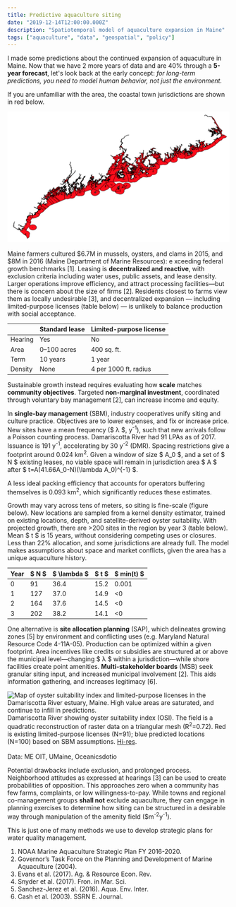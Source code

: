 ```yaml
---
title: Predictive aquaculture siting
date: "2019-12-14T12:00:00.000Z"
description: "Spatiotemporal model of aquaculture expansion in Maine"
tags: ["aquaculture", "data", "geospatial", "policy"]
---
```


I made some predictions about the continued expansion of aquaculture in Maine. 
Now that we have 2 more years of data and are 40% through a **5-year forecast**, 
let's look back at the early concept: *for long-term predictions, 
you need to model human behavior, not just the environment.*

If you are unfamiliar with the area, the coastal town jurisdictions are shown in red below.

![Maine coast](maine-coast-bw.png)

Maine farmers cultured \$6.7M in mussels, oysters, and clams in 2015, and $8M in 2016 (Maine Department of Marine Resources): e
xceeding federal growth benchmarks [1]. Leasing is **decentralized and reactive**, with exclusion criteria including water uses, 
public assets, and lease density. Larger operations improve efficiency, and attract processing facilities—but there is 
concern about the size of firms [2]. Residents closest to farms view them as locally undesirable [3], and decentralized 
expansion — including limited-purpose licenses (table below) — is unlikely to balance production with social acceptance.

| | Standard lease | Limited-purpose license |
|----|----|----|
| Hearing | Yes | No |
| Area | 0–100 acres | 400 sq. ft. |
| Term | 10 years | 1 year| 
|  Density | None | 4 per 1000 ft. radius |

Sustainable growth instead requires evaluating how **scale** matches **community objectives**. 
Targeted **non-marginal investment**, coordinated through voluntary bay management [2], can increase income and equity.

In **single-bay management** (SBM), industry cooperatives unify siting and culture practice. 
Objectives are to lower expenses, and fix or increase price. New sites have a mean frequency ($ λ  $, y<sup>-1</sup>), 
such that new arrivals follow a Poisson counting process. Damariscotta River had 91 LPAs as of 2017. Issuance is 191 y<sup>-1</sup>, 
accelerating by 30 y<sup>-2</sup> (DMR). Spacing restrictions give a footprint around 0.024 km<sup>2</sup>. 
Given a window of size $ A_0  $, and a set of $ N  $ existing leases, no viable space will remain 
in jurisdiction area $ A  $ after $ t=A(41.66A_0-N)(\lambda A_0)^{-1}  $. 

A less ideal packing efficiency that accounts for operators buffering themselves is 0.093 km<sup>2</sup>, which significantly reduces these estimates. 

Growth may vary across tens of meters, so siting is fine-scale (figure below). New locations are sampled from a kernel density estimator, 
trained on existing locations, depth, and satellite-derived oyster suitability. With projected growth, there are >200 sites in the region 
by year 3 (table below). Mean $ t  $ is 15 years, without considering competing uses or closures. Less than 22% allocation, 
and some jurisdictions are already full. The model makes assumptions about space and market conflicts, given the area has a unique aquaculture history.

| Year |$ N $|$ \lambda $|$ t $|$ min(t) $|
|---|---|---|---|---|
| 0 | 91 | 36.4 | 15.2 | 0.001 |
| 1 | 127 | 37.0 | 14.9 | <0 |
| 2 | 164 | 37.6 | 14.5 |<0 |
| 3 | 202 | 38.2 | 14.1 | <0 | 


One alternative is **site allocation planning** (SAP), which delineates growing zones [5] by environment and conflicting uses 
(e.g. Maryland Natural Resource Code 4-11A-05). Production can be optimized within a given footprint. 
Area incentives like credits or subsidies are structured at or above the municipal level—changing $ λ  $ within a 
jurisdiction—while shore facilities create point amenities. **Multi-stakeholder boards** (MSB) seek granular 
siting input, and increased municipal involvement [2]. This aids information gathering, and increases legitimacy [6].

<img src="https://blog.oceanics.io/wp-content/uploads/2019/12/damariscotta-osi-kde.png" alt="Map of oyster suitability index and limited-purpose licenses in the Damariscotta River estuary, Maine. High value areas are saturated, and continue to infill in predictions." class="wp-image-218"/>
<figcaption>Damariscotta River showing oyster suitability index (OSI). The field is a quadratic reconstruction of raster data on a triangular mesh (R<sup>2</sup>=0.72). Red is existing limited-purpose licenses (N=91);  blue predicted locations (N=100) based on SBM assumptions. <a href="https://oceanicsdotio.nyc3.digitaloceanspaces.com/bathysphere/images/damariscotta.tiff">Hi-res</a>.<br><br>Data: ME OIT, UMaine, Oceanicsdotio</figcaption>

Potential drawbacks include exclusion, and prolonged process. Neighborhood attitudes as expressed at hearings [3] can 
be used to create probabilities of opposition. This approaches zero when a community has few farms, complaints, or low 
willingness-to-pay. While towns and regional co-management groups **shall not** exclude aquaculture, 
they can engage in planning exercises to determine how siting can be structured in a desirable way through manipulation of
 the amenity field ($m<sup>-2</sup>y<sup>-1</sup>).
 
This is just one of many methods we use to develop strategic plans for water quality management.

1. NOAA Marine Aquaculture Strategic Plan FY 2016-2020. 
2. Governor’s Task Force on the Planning and Development of Marine Aquaculture (2004).
3. Evans et al. (2017). Ag. &amp; Resource Econ. Rev.
4. Snyder et al. (2017). Fron. in Mar. Sci.
5. Sanchez-Jerez et al. (2016). Aqua. Env. Inter.
6. Cash et al. (2003). SSRN E. Journal.